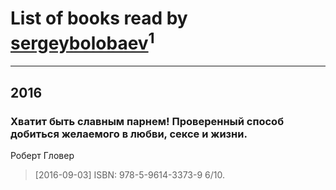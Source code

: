 # List of books read by [sergeybolobaev](www.facebook.com/sergeybolobaev)<sup>1</sup>
---

## 2016

### Хватит быть славным парнем! Проверенный способ добиться желаемого в любви, сексе и жизни.
Роберт Гловер
> [2016-09-03] ISBN: 978-5-9614-3373-9
> 6/10.



